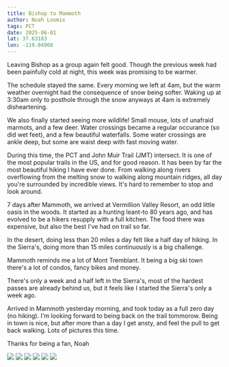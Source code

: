 ```yaml
---
title: Bishop to Mammoth
author: Noah Loomis
tags: PCT
date: 2025-06-01
lat: 37.63183
lon: -119.04908
---
```


<script>
    import Image from '$lib/Image.svelte'
</script>

Leaving Bishop as a group again felt good. Though the previous week had been painfully cold at night, this week was promising to be warmer.

The schedule stayed the same. Every morning we left at 4am, but the warm weather overnight had the consequence of snow being softer. Waking up at 3:30am only to posthole through the snow anyways at 4am is extremely disheartening.

We also finally started seeing more wildlife! Small mouse, lots of unafraid marmots, and a few deer. Water crossings became a regular occurance (so did wet feet), and a few beautiful waterfalls. Some water crossings are ankle deep, but some are waist deep with fast moving water. 

During this time, the PCT and John Muir Trail (JMT) intersect. It is one of the most popular trails in the US, and for good reason. It has been by far the most beautiful hiking I have ever done. From walking along rivers overflowing from the melting snow to walking along mountain ridges, all day you're surrounded by incredible views. It's hard to remember to stop and look around.

7 days after Mammoth, we arrived at Vermillion Valley Resort, an odd little oasis in the woods. It started as a hunting leant-to 80 years ago, and has evolved to be a hikers resupply with a full kitchen. The food there was expensive, but also the best I've had on trail so far.

In the desert, doing less than 20 miles a day felt like a half day of hiking. In the Sierra's, doing more than 15 miles continuously is a big challenge.

Mammoth reminds me a lot of Mont Tremblant. It being a big ski town there's a lot of condos, fancy bikes and money.

There's only a week and a half left in the Sierra's, most of the hardest passes are already behind us, but it feels like I started the Sierra's only a week ago.

Arrived in Mammoth yesterday morning, and took today as a full zero day (no hiking). I'm looking forward to being back on the trail tommorow. Being in town is nice, but after more than a day I get ansty, and feel the pull to get back walking. Lots of pictures this time. 

Thanks for being a fan,
Noah

<Image src="/img/mather.jpg" caption="Mather pass was very steep" />

<Image src="/img/mather2.jpg" />

<Image src="/img/mather3.jpg" />

<Image src="/img/jmt.jpg" />

<Image src="/img/whitney2.jpg" caption="The crew that did Whitney" />

<Image src="/img/marmot.jpg" caption="An unafraid marmot. they always look angry" />